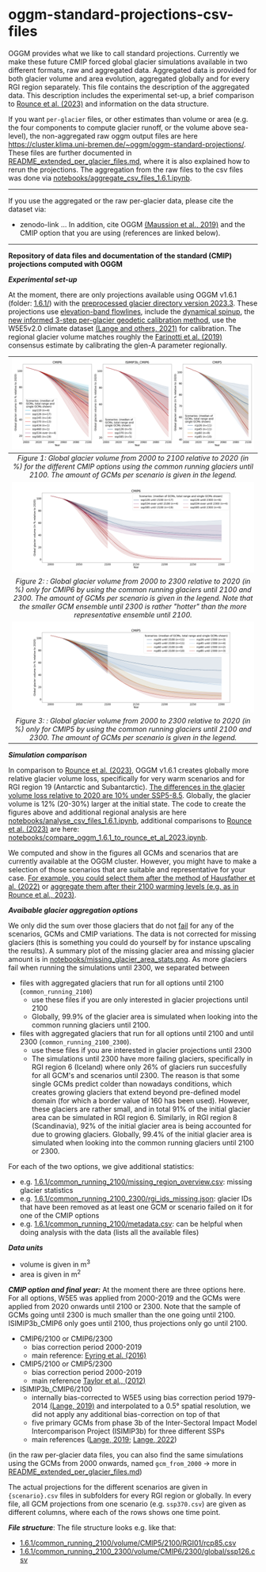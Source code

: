 # oggm-standard-projections-csv-files

OGGM provides what we like to call standard projections. Currently we make these future CMIP forced global glacier simulations available in two different formats, raw and aggregated data. Aggregated data is provided for both glacier volume and area evolution, aggregated globally and for every RGI region separately. This file contains the description of the aggregated data. This description includes the experimental set-up, a brief comparison to [Rounce et al. (2023)](https://doi.org/10.1126/science.abo1324) and information on the data structure.

If you want `per-glacier` files, or other estimates than volume or area (e.g. the four components to compute glacier runoff, or the volume above sea-level), the non-aggregated raw oggm output files are here https://cluster.klima.uni-bremen.de/~oggm/oggm-standard-projections/. These files are further documented in [README_extended_per_glacier_files.md](README_extended_per_glacier_files.md), where it is also explained how to rerun the projections. The aggregation from the raw files to the csv files was done via [notebooks/aggregate_csv_files_1.6.1.ipynb](notebooks/aggregate_csv_files_1.6.1.ipynb). 

----
If you use the aggregated or the raw per-glacier data, please cite the dataset via:
- zenodo-link ...
In addition, cite OGGM [(Maussion et al., 2019)](https://doi.org/10.5194/gmd-12-909-2019) and the CMIP option that you are using (references are linked below).
---

**Repository of data files and documentation of the standard (CMIP) projections computed with OGGM**

***Experimental set-up***

At the moment, there are only projections available using OGGM v1.6.1 (folder: [1.6.1/](1.6.1/])) with the [preprocessed glacier directory version 2023.3](https://cluster.klima.uni-bremen.de/~oggm/gdirs/oggm_v1.6/L3-L5_files/2023.3/elev_bands/W5E5_spinup/). These projections use  [elevation-band flowlines](https://docs.oggm.org/en/stable/flowlines.html#elevation-bands-flowlines), include the [dynamical spinup](https://docs.oggm.org/en/latest/dynamic-spinup.html), the [new informed 3-step per-glacier geodetic calibration method](https://docs.oggm.org/en/latest/mass-balance-monthly.html), use the W5E5v2.0 climate dataset [(Lange and others, 2021)](https://doi.org/10.48364/ISIMIP.342217) for calibration. The regional glacier volume matches roughly the [Farinotti et al. (2019)](https://doi.org/10.1038/s41561-019-0300-3) consensus estimate by calibrating the glen-A parameter regionally. 

|![Figure 1](notebooks/global_glacier_volume_until2100_common_running_2100.png)|
|:--:| 
| *Figure 1: Global glacier volume from 2000 to 2100 relative to 2020 (in %) for the different CMIP options using the common running glaciers until 2100. The amount of GCMs per scenario is given in the legend.* |
|![Figure 2](notebooks/global_glacier_volume_until2300_common_running_2100_2300_cmip6.png)|
| *Figure 2: : Global glacier volume from 2000 to 2300 relative to 2020 (in %) only for CMIP6 by using the common running glaciers until 2100 and 2300. The amount of GCMs per scenario is given in the legend. Note that the smaller GCM ensemble until 2300 is rather "hotter" than the more representative ensemble until 2100.* |
|![Figure 3](notebooks/global_glacier_volume_until2300_common_running_2100_2300_cmip5.png)|
| *Figure 3: : Global glacier volume from 2000 to 2300 relative to 2020 (in %) only for CMIP5 by using the common running glaciers until 2100 and 2300. The amount of GCMs per scenario is given in the legend.* |

***Simulation comparison***

In comparison to [Rounce et al. (2023)](https://doi.org/10.1126/science.abo1324), OGGM v1.6.1 creates globally more relative glacier volume loss, specifically for very warm scenarios and for RGI region 19 (Antarctic and Subantarctic). [The differences in the glacier volume loss relative to 2020 are 10% under SSP5-8.5](notebooks/global_glacier_volume_comparison_to_rounce_et_al_2023_ssp585.png). Globally, the glacier volume is 12% (20-30%) larger at the initial state. The code to create the figures above and additional regional analysis are here [notebooks/analyse_csv_files_1.6.1.ipynb](notebooks/analyse_csv_files_1.6.1.ipynb), additional comparisons to [Rounce et al. (2023)](https://doi.org/10.1126/science.abo1324) are here: [notebooks/compare_oggm_1.6.1_to_rounce_et_al_2023.ipynb](notebooks/compare_oggm_1.6.1_to_rounce_et_al_2023.ipynb).

We computed and show in the figures all GCMs and scenarios that are currently available at the OGGM cluster. However, you might have to make a selection of those scenarios that are suitable and representative for your case. [For example, you could select them after the method of Hausfather et al. (2022)](https://www.nature.com/articles/d41586-022-01192-2) or [aggregate them after their 2100 warming levels (e.g. as in Rounce et al., 2023)](https://doi.org/10.1126/science.abo1324).

***Avaibable glacier aggregation options*** 

We only did the sum over those glaciers that do not [fail](https://docs.oggm.org/en/latest/faq.html#some-glaciers-exit-with-errors-what-should-i-do) for any of the scenarios, GCMs and CMIP variations. The data is not corrected for missing glaciers (this is something you could do yourself by for instance upscaling the results). A summary plot of the missing glacier area and missing glacier amount is in [notebooks/missing_glacier_area_stats.png](notebooks/missing_glacier_area_stats.png). As more glaciers fail when running the simulations until 2300, we separated between 
- files with aggregated glaciers that run for all options until 2100 (`common_running_2100`)
    - use these files if you are only interested in glacier projections until 2100
    - Globally, 99.9% of the glacier area is simulated when looking into the common running glaciers until 2100. 
- files with aggregated glaciers that run for all options until 2100 and until 2300 (`common_running_2100_2300`). 
    - use these files if you are interested in glacier projections until 2300
    - The simulations until 2300 have more failing glaciers, specifically in RGI region 6 (Iceland) where only 26% of glaciers run succesfully for all GCM's and scenarios until 2300. The reason is that some single GCMs predict colder than nowadays conditions, which creates growing glaciers that extend beyond pre-defined model domain (for which a border value of 160 has been used). However, these glaciers are rather small, and in total 91% of the initial glacier area can be simulated in RGI region 6. Similarly, in RGI region 8 (Scandinavia), 92% of the initial glacier area is being accounted for due to growing glaciers. Globally, 99.4% of the initial glacier area is simulated when looking into the common running glaciers until 2100 or 2300. 

For each of the two options, we give additional statistics:
- e.g. [1.6.1/common_running_2100/missing_region_overview.csv](1.6.1/common_running_2100/missing_region_overview.csv): missing glacier statistics
- e.g. [1.6.1/common_running_2100_2300/rgi_ids_missing.json](1.6.1/common_running_2100_2300/rgi_ids_missing.json): glacier IDs that have been removed as at least one GCM or scenario failed on it for one of the CMIP options
- e.g. [1.6.1/common_running_2100/metadata.csv](1.6.1/common_running_2100/metadata.csv): can be helpful when doing analysis with the data (lists all the available files)

***Data units***
- volume is given in m<sup>3</sup>
- area is given in m<sup>2</sup>

***CMIP option and final year:***
At the moment there are three options here. For all options, W5E5 was applied from 2000-2019 and the GCMs were applied from 2020 onwards until 2100 or 2300. Note that the sample of GCMs going until 2300 is much smaller than the one going until 2100. ISIMIP3b_CMIP6 only goes until 2100, thus projections only go until 2100. 

- CMIP6/2100 or CMIP6/2300
    - bias correction period 2000-2019
    - main reference: [Eyring et al. (2016)](https://doi.org/10.5194/gmd-9-1937-2016)
- CMIP5/2100 or CMIP5/2300
    - bias correction period 2000-2019
    - main reference [Taylor et al., (2012)](https://doi.org/10.1175/BAMS-D-11-00094.1)
- ISIMIP3b_CMIP6/2100
    - internally bias-corrected to W5E5 using bias correction period 1979-2014 [(Lange, 2019)](https://doi.org/10.5194/gmd-12-3055-2019) and interpolated to a 0.5° spatial resolution, we did not apply any additional bias-correction on top of that
    - five primary GCMs from phase 3b of the Inter-Sectoral Impact Model Intercomparison Project (ISIMIP3b) for three different SSPs
    - main references ([Lange, 2019](https://doi.org/10.5194/gmd-12-3055-2019); [Lange, 2022](https://doi.org/10.5281/zenodo.2549631))

    
(in the raw per-glacier data files, you can also find the same simulations using the GCMs from 2000 onwards, named `gcm_from_2000` -> more in [README_extended_per_glacier_files.md](README_extended_per_glacier_files.md))

The actual projections for the different scenarios are given in `{scenario}.csv` files in subfolders for every RGI region or globally. In every file, all GCM projections from one scenario (e.g. `ssp370.csv`) are given as different columns, where each of the rows shows one time point. 


***File structure***:
The file structure looks e.g. like that:
- [1.6.1/common_running_2100/volume/CMIP5/2100/RGI01/rcp85.csv](1.6.1/common_running_2100/volume/CMIP5/2100/RGI01/rcp85.csv)
- [1.6.1/common_running_2100_2300/volume/CMIP6/2300/global/ssp126.csv](1.6.1/common_running_2100_2300/volume/CMIP6/2300/global/ssp126.csv)